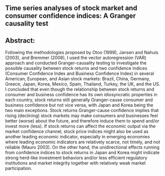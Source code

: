 ## Time series analyses of stock market and consumer confidence indices: A Granger causality test 

## Abstract: 
Following the methodologies proposed by Otoo (1999), Jansen and Nahuis (2003), and Bremmer (2008), I used the vector autoregression (VAR) approach and conducted Granger-causality testing to investigate the possible causality between stock returns and two confidence indices (Consumer Confidence Index and Business Confidence Index) in several American, European, and Asian stock markets: Brazil, China, Germany, Greece, Japan, Korea, Mexico, Spain, Thailand, Turkey, the UK, and the US. I concluded that even though the relationship between stock returns and consumer and business confidence has its own idiosyncratic properties in each country, stock returns still generally Granger-cause consumer and business confidence but not vice versa, with Japan and Korea being the two main exceptions. Stock returns Granger-cause confidence implies that rising (declining) stock markets may make consumers and businesses feel better (worse) about the future, and therefore induce them to spend and/or invest more (less). If stock returns can affect the economic output via the market confidence channel, stock price indices might also be used as another leading economic indicator, especially in emerging economies where leading economic indicators are relatively scarce, not timely, and not reliable (Mauro 2003). On the other hand, the unidirectional effects running from confidence indices to stock returns in Japan and Korea might indicate strong herd-like investment behaviors and/or less efficient regulatory institutions and market integrity together with relatively weak market participation. 
